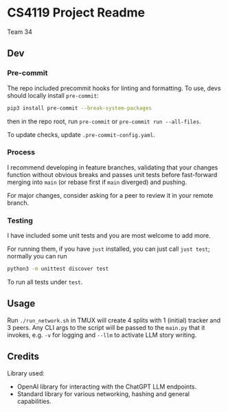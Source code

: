 # CS4119 Project Readme

Team 34

## Dev

### Pre-commit

The repo included precommit hooks for linting and formatting. To use, devs
should locally install `pre-commit`:

```bash
pip3 install pre-commit --break-system-packages
```

then in the repo root, run `pre-commit` or `pre-commit run --all-files`.

To update checks, update `.pre-commit-config.yaml`.

### Process

I recommend developing in feature branches, validating that your changes
function without obvious breaks and passes unit tests before fast-forward
merging into `main` (or rebase first if `main` diverged) and pushing.

For major changes, consider asking for a peer to review it in your remote
branch.

### Testing

I have included some unit tests and you are most welcome to add more.

For running them, if you have `just` installed, you
can just call `just test`; normally you can run

```bash
python3 -m unittest discover test
```

To run all tests under `test`.

## Usage

Run `./run_network.sh` in TMUX will create 4 splits with 1 (initial) tracker
and 3 peers. Any CLI args to the script will be passed to the `main.py` that it
invokes, e.g. `-v` for logging and `--llm` to activate LLM story writing.

## Credits

Library used:
- OpenAI library for interacting with the ChatGPT LLM endpoints.
- Standard library for various networking, hashing and general capabilities.
